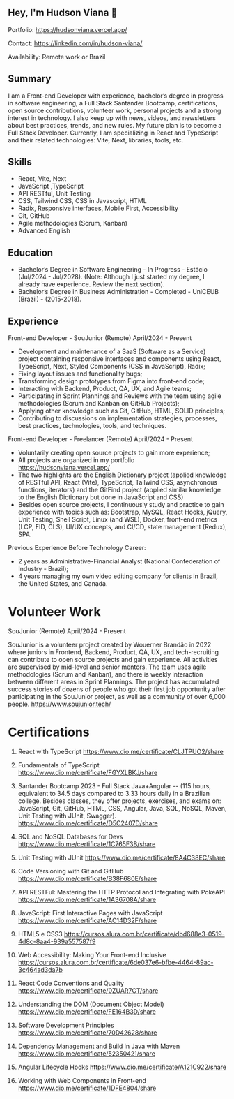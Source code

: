 ## Hey, I'm Hudson Viana 🚀

Portfolio: https://hudsonviana.vercel.app/ 

Contact: https://linkedin.com/in/hudson-viana/ 

Availability: Remote work or Brazil

## Summary

I am a Front-end Developer with experience, bachelor’s degree in progress in software engineering, a Full Stack Santander Bootcamp, certifications, open source contributions, volunteer work, personal projects and a strong interest in technology. I also keep up with news, videos, and newsletters about best practices, trends, and new rules. My future plan is to become a Full Stack Developer. Currently, I am specializing in React and TypeScript and their related technologies: Vite, Next, libraries, tools, etc. 

## Skills

- React, Vite, Next 
- JavaScript ,TypeScript
- API RESTful, Unit Testing
- CSS, Tailwind CSS, CSS in Javascript, HTML
- Radix, Responsive interfaces, Mobile First, Accessibility
- Git, GitHub
- Agile methodologies (Scrum, Kanban)
- Advanced English

## Education

- Bachelor’s Degree in Software Engineering - In Progress - Estácio (Jul/2024 - Jul/2028).
(Note: Although I just started my degree, I already have experience. Review the next section).
- Bachelor’s Degree in Business Administration - Completed - UniCEUB (Brazil) - (2015-2018).

## Experience

Front-end Developer - SouJunior (Remote)
April/2024 - Present

- Development and maintenance of a SaaS (Software as a Service) project containing  responsive interfaces and components using React, TypeScript, Next, Styled Components (CSS in JavaScript), Radix;
- Fixing layout issues and functionality bugs;
- Transforming design prototypes from Figma into front-end code;
- Interacting with Backend, Product, QA, UX, and Agile teams;
- Participating in Sprint Plannings and Reviews with the team using agile methodologies (Scrum and Kanban on GitHub Projects);
- Applying other knowledge such as Git, GitHub, HTML, SOLID principles;
- Contributing to discussions on implementation strategies, processes, best practices, technologies, tools, and techniques.


Front-end Developer - Freelancer (Remote)
April/2024 - Present

- Voluntarily creating open source projects to gain more experience;
- All projects are organized in my portfolio https://hudsonviana.vercel.app/ 
- The two highlights are the English Dictionary project (applied knowledge of RESTful API, React (Vite), TypeScript, Tailwind CSS, asynchronous functions, iterators) and the GitFind project (applied similar knowledge to the English Dictionary but done in JavaScript and CSS)
- Besides open source projects, I continuously study and practice to gain experience with topics such as: Bootstrap, MySQL, React Hooks, jQuery, Unit Testing, Shell Script, Linux (and WSL), Docker, front-end metrics (LCP, FID, CLS), UI/UX concepts, and CI/CD, state management (Redux), SPA.


Previous Experience Before Technology Career:
- 2 years as Administrative-Financial Analyst (National Confederation of Industry - Brazil);
- 4 years managing my own video editing company for clients in Brazil, the United States, and Canada.

# Volunteer Work

SouJunior (Remote) April/2024 - Present

SouJunior is a volunteer project created by Wouerner Brandão in 2022 where juniors in Frontend, Backend, Product, QA, UX, and tech-recruiting can contribute to open source projects and gain experience. All activities are supervised by mid-level and senior mentors. The team uses agile methodologies (Scrum and Kanban), and there is weekly interaction between different areas in Sprint Plannings. The project has accumulated success stories of dozens of people who got their first job opportunity after participating in the SouJunior project, as well as a community of over 6,000 people. https://www.soujunior.tech/ 

# Certifications

1. React with TypeScript
https://www.dio.me/certificate/CLJTPUO2/share

1. Fundamentals of TypeScript
https://www.dio.me/certificate/FGYXLBKJ/share

1. Santander Bootcamp 2023 - Full Stack Java+Angular -- (115 hours, equivalent to 34.5 days compared to 3.33 hours daily in a Brazilian college. Besides classes, they offer projects, exercises, and exams on: JavaScript, Git, GitHub, HTML, CSS, Angular, Java, SQL, NoSQL, Maven, Unit Testing with JUnit, Swagger).
https://www.dio.me/certificate/D5C2407D/share

1. SQL and NoSQL Databases for Devs
https://www.dio.me/certificate/1C765F3B/share

1. Unit Testing with JUnit
https://www.dio.me/certificate/8A4C38EC/share

1. Code Versioning with Git and GitHub
https://www.dio.me/certificate/B38F680E/share

1. API RESTFul: Mastering the HTTP Protocol and Integrating with PokeAPI
https://www.dio.me/certificate/1A36708A/share

1. JavaScript: First Interactive Pages with JavaScript
https://www.dio.me/certificate/AC14D32F/share

1. HTML5 e CSS3
https://cursos.alura.com.br/certificate/dbd688e3-0519-4d8c-8aa4-939a557587f9 

1. Web Accessibility: Making Your Front-end Inclusive
https://cursos.alura.com.br/certificate/6de037e6-bfbe-4464-89ac-3c464ad3da7b

1. React Code Conventions and Quality
https://www.dio.me/certificate/0ZUAR7CT/share

1. Understanding the DOM (Document Object Model)
https://www.dio.me/certificate/FE164B3D/share

1. Software Development Principles
https://www.dio.me/certificate/70D42628/share

1. Dependency Management and Build in Java with Maven
https://www.dio.me/certificate/52350421/share

1. Angular Lifecycle Hooks
https://www.dio.me/certificate/A121C922/share

1. Working with Web Components in Front-end
https://www.dio.me/certificate/1DFE4804/share
